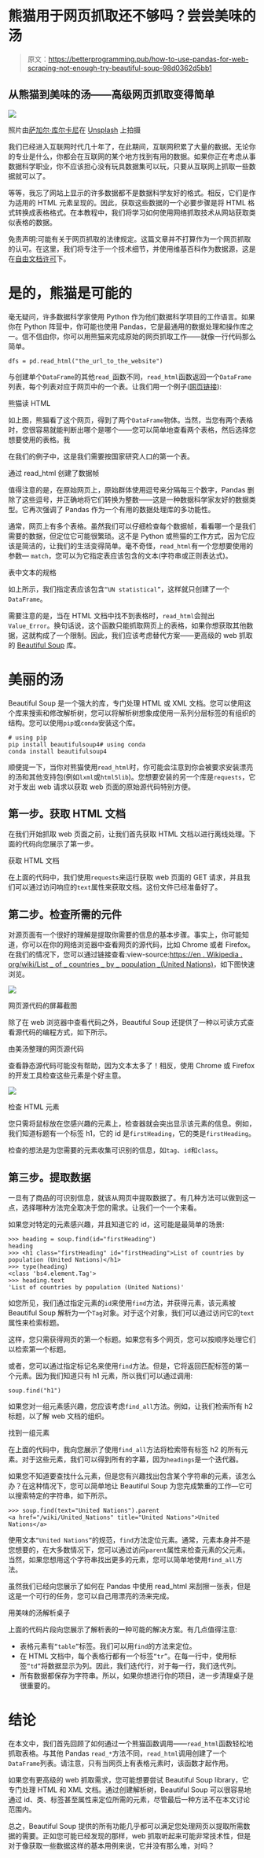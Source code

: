 # 熊猫用于网页抓取还不够吗？尝尝美味的汤

> 原文：<https://betterprogramming.pub/how-to-use-pandas-for-web-scraping-not-enough-try-beautiful-soup-98d0362d5bb1>

## 从熊猫到美味的汤——高级网页抓取变得简单

![](img/1767c653901815a892cd4780dec65af0.png)

照片由[萨加尔·库尔卡尼](https://unsplash.com/@sagarkulkarni?utm_source=medium&utm_medium=referral)在 [Unsplash](https://unsplash.com?utm_source=medium&utm_medium=referral) 上拍摄

我们已经进入互联网时代几十年了，在此期间，互联网积累了大量的数据。无论你的专业是什么，你都会在互联网的某个地方找到有用的数据。如果你正在考虑从事数据科学职业，你不应该担心没有玩具数据集可以玩，只要从互联网上抓取一些数据就可以了。

等等，我忘了网站上显示的许多数据都不是数据科学友好的格式。相反，它们是作为适用的 HTML 元素呈现的。因此，获取这些数据的一个必要步骤是将 HTML 格式转换成表格格式。在本教程中，我们将学习如何使用网络抓取技术从网站获取类似表格的数据。

免责声明:可能有关于网页抓取的法律规定。这篇文章并不打算作为一个网页抓取的认可。在这里，我们将专注于一个技术细节，并使用维基百科作为数据源，这是在[自由文档许可](https://en.wikipedia.org/wiki/Wikipedia:Copyrights)下。

# 是的，熊猫是可能的

毫无疑问，许多数据科学家使用 Python 作为他们数据科学项目的工作语言。如果你在 Python 阵营中，你可能也使用 Pandas，它是最通用的数据处理和操作库之一。信不信由你，你可以用熊猫来完成原始的网页抓取工作——就像一行代码那么简单。

```
dfs = pd.read_html("the_url_to_the_website")
```

与创建单个`DataFrame`的其他`read_`函数不同，`read_html`函数返回一个`DataFrame`列表，每个列表对应于网页中的一个表。让我们用一个例子([网页链接](https://en.wikipedia.org/wiki/List_of_countries_by_population_(United_Nations))):

熊猫读 HTML

如上图，熊猫看了这个网页，得到了两个`DataFrame`物体。当然，当您有两个表格时，您很容易就能判断出哪个是哪个——您可以简单地查看两个表格，然后选择您想要使用的表格。我

在我们的例子中，这是我们需要按国家研究人口的第一个表。

通过 read_html 创建了数据帧

值得注意的是，在原始网页上，原始群体使用逗号来分隔每三个数字，Pandas 删除了这些逗号，并正确地将它们转换为整数——这是一种数据科学家友好的数据类型。它再次强调了 Pandas 作为一个有用的数据处理库的多功能性。

通常，网页上有多个表格。虽然我们可以仔细检查每个数据帧，看看哪一个是我们需要的数据，但定位它可能很繁琐。这不是 Python 或熊猫的工作方式，因为它应该是简洁的，让我们的生活变得简单。毫不奇怪，`read_html`有一个您想要使用的参数— `match`，您可以为它指定表应该包含的文本(字符串或正则表达式)。

表中文本的规格

如上所示，我们指定表应该包含`“UN statistical”`，这样就只创建了一个`DataFrame`。

需要注意的是，当在 HTML 文档中找不到表格时，`read_html`会抛出`Value_Error`。换句话说，这个函数只能抓取网页上的表格，如果你想获取其他数据，这就构成了一个限制。因此，我们应该考虑替代方案——更高级的 web 抓取的 [Beautiful Soup](https://pypi.org/project/beautifulsoup4/) 库。

# 美丽的汤

Beautiful Soup 是一个强大的库，专门处理 HTML 或 XML 文档。您可以使用这个库来搜索和修改解析树，您可以将解析树想象成使用一系列分层标签的有组织的结构。您可以使用`pip`或`conda`安装这个库。

```
# using pip
pip install beautifulsoup4# using conda
conda install beautifulsoup4
```

顺便提一下，当你对熊猫使用`read_html`时，你可能会注意到你会被要求安装漂亮的汤和其他支持包(例如`lxml`或`html5lib`)。您想要安装的另一个库是`requests`，它对于发出 web 请求以获取 web 页面的原始源代码特别方便。

## 第一步。获取 HTML 文档

在我们开始抓取 web 页面之前，让我们首先获取 HTML 文档以进行离线处理。下面的代码向您展示了第一步。

获取 HTML 文档

在上面的代码中，我们使用`requests`来运行获取 web 页面的 GET 请求，并且我们可以通过访问响应的`text`属性来获取文档。这份文件已经准备好了。

## 第二步。检查所需的元件

对源页面有一个很好的理解是提取你需要的信息的基本步骤。事实上，你可能知道，你可以在你的网络浏览器中查看网页的源代码，比如 Chrome 或者 Firefox。在我们的情况下，您可以通过链接查看:view-source:[https://en . Wikipedia . org/wiki/List _ of _ countries _ by _ population _(United Nations)](https://en.wikipedia.org/wiki/List_of_countries_by_population_(United_Nations))，如下图快速浏览。

![](img/e6024791f861bf9b6de67966bbd81861.png)

网页源代码的屏幕截图

除了在 web 浏览器中查看代码之外，Beautiful Soup 还提供了一种以可读方式查看源代码的编程方式，如下所示。

由美汤整理的网页源代码

查看静态源代码可能没有帮助，因为文本太多了！相反，使用 Chrome 或 Firefox 的开发工具检查这些元素是个好主意。

![](img/921890cce28511ee943bf5b745dfb7fa.png)

检查 HTML 元素

您只需将鼠标放在您感兴趣的元素上，检查器就会突出显示该元素的信息。例如，我们知道标题有一个标签 h1，它的 id 是`firstHeading`，它的类是`firstHeading`。

检查的想法是为您需要的元素收集可识别的信息，如`tag`、`id`和`class`。

## 第三步。提取数据

一旦有了商品的可识别信息，就该从网页中提取数据了。有几种方法可以做到这一点，选择哪种方法完全取决于您的需求。让我们一个一个来看。

如果您对特定的元素感兴趣，并且知道它的 id，这可能是最简单的场景:

```
>>> heading = soup.find(id="firstHeading")
heading
>>> <h1 class="firstHeading" id="firstHeading">List of countries by population (United Nations)</h1>
>>> type(heading)
<class 'bs4.element.Tag'>
>>> heading.text
'List of countries by population (United Nations)'
```

如您所见，我们通过指定元素的`id`来使用`find`方法，并获得元素，该元素被 Beautiful Soup 解析为一个`Tag`对象。对于这个对象，我们可以通过访问它的`text`属性来检索标题。

这样，您只需获得网页的第一个标题。如果您有多个网页，您可以按顺序处理它们以检索第一个标题。

或者，您可以通过指定标记名来使用`find`方法。但是，它将返回匹配标签的第一个元素。因为我们知道只有 h1 元素，所以我们可以通过调用:

```
soup.find("h1")
```

如果您对一组元素感兴趣，您应该考虑`find_all`方法。例如，让我们检索所有 h2 标题，以了解 web 文档的组织。

找到一组元素

在上面的代码中，我向您展示了使用`find_all`方法将检索带有标签 h2 的所有元素。对于这些元素，我们可以得到所有的字幕，因为`headings`是一个迭代器。

如果您不知道要查找什么元素，但是您有兴趣找出包含某个字符串的元素，该怎么办？在这种情况下，您可以简单地让 Beautiful Soup 为您完成繁重的工作—它可以搜索特定的字符串，如下所示。

```
>>> soup.find(text="United Nations").parent
<a href="/wiki/United_Nations" title="United Nations">United Nations</a>
```

使用文本`“United Nations”`的规范，`find`方法定位元素。通常，元素本身并不是您想要的，在大多数情况下，您可以通过访问`parent`属性来检查元素的父元素。当然，如果您想用这个字符串找出更多的元素，您可以简单地使用`find_all`方法。

虽然我们已经向您展示了如何在 Pandas 中使用 read_html 来刮擦一张表，但是这是一个可行的任务，您可以自己用漂亮的汤来完成。

用美味的汤解析桌子

上面的代码片段向您展示了解析表的一种可能的解决方案。有几点值得注意:

*   表格元素有`“table”`标签。我们可以用`find`的方法来定位。
*   在 HTML 文档中，每个表格行都有一个标签`“tr”`。在每一行中，使用标签`“td”`将数据显示为列。因此，我们迭代行，对于每一行，我们迭代列。
*   所有数据都保存为字符串。所以，如果你想进行你的项目，进一步清理桌子是很重要的。

# 结论

在本文中，我们首先回顾了如何通过一个熊猫函数调用——`read_html`函数轻松地抓取表格。与其他 Pandas `read_*`方法不同，`read_html`调用创建了一个`DataFrame`列表。请注意，只有当网页上有表格元素时，该函数才起作用。

如果您有更高级的 web 抓取需求，您可能想要尝试 Beautiful Soup library，它专门处理 HTML 和 XML 文档。通过创建解析树，Beautiful Soup 可以很容易地通过 id、类、标签甚至属性来定位所需的元素，尽管最后一种方法不在本文讨论范围内。

总之，Beautiful Soup 提供的所有功能几乎都可以满足您处理网页以提取所需数据的需要。正如您可能已经发现的那样，web 抓取听起来可能非常技术性，但是对于像获取一些数据这样的基本用例来说，它并没有那么难，对吗？